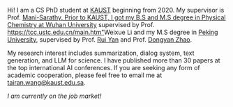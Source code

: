 
Hi! I am a CS PhD student at <a href="https://www.kaust.edu.sa/en">KAUST</a> beginning from 2020. My supervisor is Prof. <a href="https://www.kaust.edu.sa/en/study/faculty/mani-sarathy"> Mani-Sarathy. 
Prior to KAUST, I got my B.S and M.S degree in Physical Chemistry at <a href="https://en.whu.edu.cn//">Wuhan University</a> supervised by  Prof. <https://tcc.ustc.edu.cn/main.htm">Weixue Li</a>  and my M.S degree in <a href="https://english.pku.edu.cn/">Peking University</a>, supervised by Prof. <a href="http://ai.ruc.edu.cn/english/GSAI_FACULTY/28026f7425324f61991c70d279372d13.htm">Rui Yan</a> and Prof. <a href="https://www.icst.pku.edu.cn/zhaodongyan/en/">Dongyan Zhao</a>.


My research interest includes summarization, dialog system, text generation, and LLM for science. I have published more than 30 papers at the top international AI conferences.  If you are seeking any form of academic cooperation, please feel free to email me at [tairan.wang@kaust.edu.sa](mailto:tairan.wang@kaust.edu.sa).

*I am currently on the job market!*